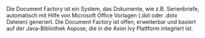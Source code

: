 Die Document Factory ist ein System, das Dokumente, wie z.B. Serienbriefe, automatisch mit Hilfe von Microsoft Office Vorlagen (.dot oder .dotx Dateien) generiert. Die Document Factory ist offen, erweiterbar und basiert auf der Java-Bibliothek Aspose, die in die Axon Ivy Plattform integriert ist.
